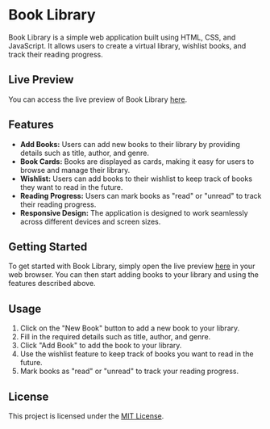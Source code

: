 # Book Library

Book Library is a simple web application built using HTML, CSS, and JavaScript. It allows users to create a virtual library, wishlist books, and track their reading progress.

## Live Preview

You can access the live preview of Book Library [here](https://spectra82.github.io/Books-Library/).

## Features

- **Add Books:** Users can add new books to their library by providing details such as title, author, and genre.
- **Book Cards:** Books are displayed as cards, making it easy for users to browse and manage their library.
- **Wishlist:** Users can add books to their wishlist to keep track of books they want to read in the future.
- **Reading Progress:** Users can mark books as "read" or "unread" to track their reading progress.
- **Responsive Design:** The application is designed to work seamlessly across different devices and screen sizes.

## Getting Started

To get started with Book Library, simply open the live preview [here](https://spectra82.github.io/Books-Library/) in your web browser. You can then start adding books to your library and using the features described above.

## Usage

1. Click on the "New Book" button to add a new book to your library.
2. Fill in the required details such as title, author, and genre.
3. Click "Add Book" to add the book to your library.
4. Use the wishlist feature to keep track of books you want to read in the future.
5. Mark books as "read" or "unread" to track your reading progress.

## License

This project is licensed under the [MIT License](LICENSE).
